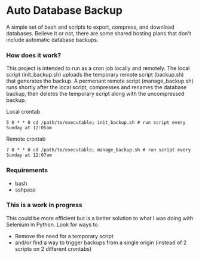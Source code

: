 # Auto Database Backup
A simple set of bash and scripts to export, compress, and download databases. Believe it or not, there are some shared hosting plans that don't include automatic database backups.

### How does it work?
This project is intended to run as a cron job locally and remotely. The local script (init_backup.sh) uploads the temporary remote script (backup.sh) that generates the backup. A permenant remote script (manage_backup.sh) runs shortly after the local script, compresses and renames the database backup, then deletes the temporary script along with the uncompressed backup.

Local crontab
```
5 0 * * 0 cd /path/to/executable; init_backup.sh # run script every Sunday at 12:05am
````

Remote crontab
```
7 0 * * 0 cd /path/to/executable; manage_backup.sh # run script every Sunday at 12:07am
````

### Requirements 
* bash
* sshpass

### This is a work in progress
This could be more efficient but is a better solution to what I was doing with Selenium in Python. Look for ways to
- Remove the need for a temporary script
- and/or find a way to trigger backups from a single origin (instead of 2 scripts on 2 different crontabs)